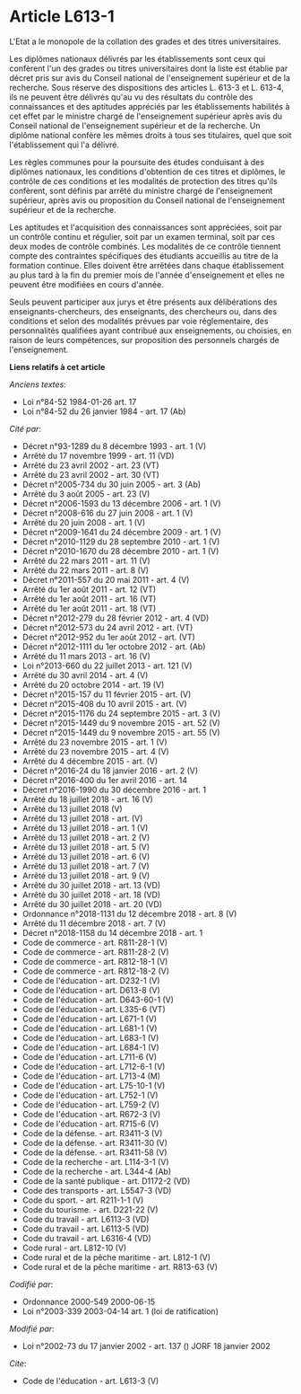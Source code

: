 # Article L613-1

L'Etat a le monopole de la collation des grades et des titres universitaires. 

Les diplômes nationaux délivrés par les établissements sont ceux qui confèrent l'un des grades ou titres universitaires dont
la liste est établie par décret pris sur avis du Conseil national de l'enseignement supérieur et de la recherche. Sous
réserve des dispositions des articles L. 613-3 et L. 613-4, ils ne peuvent être délivrés qu'au vu des résultats du contrôle
des connaissances et des aptitudes appréciés par les établissements habilités à cet effet par le ministre chargé de
l'enseignement supérieur après avis du Conseil national de l'enseignement supérieur et de la recherche. Un diplôme national
confère les mêmes droits à tous ses titulaires, quel que soit l'établissement qui l'a délivré. 

Les règles communes pour la poursuite des études conduisant à des diplômes nationaux, les conditions d'obtention de ces
titres et diplômes, le contrôle de ces conditions et les modalités de protection des titres qu'ils confèrent, sont définis
par arrêté du ministre chargé de l'enseignement supérieur, après avis ou proposition du Conseil national de l'enseignement
supérieur et de la recherche. 

Les aptitudes et l'acquisition des connaissances sont appréciées, soit par un contrôle continu et régulier, soit par un
examen terminal, soit par ces deux modes de contrôle combinés. Les modalités de ce contrôle tiennent compte des contraintes
spécifiques des étudiants accueillis au titre de la formation continue. Elles doivent être arrêtées dans chaque établissement
au plus tard à la fin du premier mois de l'année d'enseignement et elles ne peuvent être modifiées en cours d'année. 

Seuls peuvent participer aux jurys et être présents aux délibérations des enseignants-chercheurs, des enseignants, des
chercheurs ou, dans des conditions et selon des modalités prévues par voie réglementaire, des personnalités qualifiées ayant
contribué aux enseignements, ou choisies, en raison de leurs compétences, sur proposition des personnels chargés de
l'enseignement.

**Liens relatifs à cet article**

_Anciens textes_:

  - Loi n°84-52 1984-01-26 art. 17
  - Loi n°84-52 du 26 janvier 1984 - art. 17 (Ab)

_Cité par_:

  - Décret n°93-1289 du 8 décembre 1993 - art. 1 (V)
  - Arrêté du 17 novembre 1999 - art. 11 (VD)
  - Arrêté du 23 avril 2002 - art. 23 (VT)
  - Arrêté du 23 avril 2002 - art. 30 (VT)
  - Décret n°2005-734 du 30 juin 2005 - art. 3 (Ab)
  - Arrêté du 3 août 2005 - art. 23 (V)
  - Décret n°2006-1593 du 13 décembre 2006 - art. 1 (V)
  - Décret n°2008-616 du 27 juin 2008 - art. 1 (V)
  - Arrêté du 20 juin 2008 - art. 1 (V)
  - Décret n°2009-1641 du 24 décembre 2009 - art. 1 (V)
  - Décret n°2010-1129 du 28 septembre 2010 - art. 1 (V)
  - Décret n°2010-1670 du 28 décembre 2010 - art. 1 (V)
  - Arrêté du 22 mars 2011 - art. 11 (V)
  - Arrêté du 22 mars 2011 - art. 8 (V)
  - Décret n°2011-557 du 20 mai 2011 - art. 4 (V)
  - Arrêté du 1er août 2011 - art. 12 (VT)
  - Arrêté du 1er août 2011 - art. 16 (VT)
  - Arrêté du 1er août 2011 - art. 18 (VT)
  - Décret n°2012-279 du 28 février 2012 - art. 4 (VD)
  - Décret n°2012-573 du 24 avril 2012 - art. (VT)
  - Décret n°2012-952 du 1er août 2012 - art. (VT)
  - Décret n°2012-1111 du 1er octobre 2012 - art. (Ab)
  - Arrêté du 11 mars 2013 - art. 16 (V)
  - Loi n°2013-660 du 22 juillet 2013 - art. 121 (V)
  - Arrêté du 30 avril 2014 - art. 4 (V)
  - Arrêté du 20 octobre 2014 - art. 19 (V)
  - Décret n°2015-157 du 11 février 2015 - art. (V)
  - Décret n°2015-408 du 10 avril 2015 - art. (V)
  - Décret n°2015-1176 du 24 septembre 2015 - art. 3 (V)
  - Décret n°2015-1449 du 9 novembre 2015 - art. 52 (V)
  - Décret n°2015-1449 du 9 novembre 2015 - art. 55 (V)
  - Arrêté du 23 novembre 2015 - art. 1 (V)
  - Arrêté du 23 novembre 2015 - art. 4 (V)
  - Arrêté du 4 décembre 2015 - art. (V)
  - Décret n°2016-24 du 18 janvier 2016 - art. 2 (V)
  - Décret n°2016-400 du 1er avril 2016 - art. 14
  - Décret n°2016-1990 du 30 décembre 2016 - art. 1
  - Arrêté du 18 juillet 2018 - art. 16 (V)
  - Arrêté du 13 juillet 2018 (V)
  - Arrêté du 13 juillet 2018 - art. (V)
  - Arrêté du 13 juillet 2018 - art. 1 (V)
  - Arrêté du 13 juillet 2018 - art. 2 (V)
  - Arrêté du 13 juillet 2018 - art. 5 (V)
  - Arrêté du 13 juillet 2018 - art. 6 (V)
  - Arrêté du 13 juillet 2018 - art. 7 (V)
  - Arrêté du 13 juillet 2018 - art. 9 (V)
  - Arrêté du 30 juillet 2018 - art. 13 (VD)
  - Arrêté du 30 juillet 2018 - art. 18 (VD)
  - Arrêté du 30 juillet 2018 - art. 20 (VD)
  - Ordonnance n°2018-1131 du 12 décembre 2018 - art. 8 (V)
  - Arrêté du 11 décembre 2018 - art. 7 (V)
  - Décret n°2018-1158 du 14 décembre 2018 - art. 1
  - Code de commerce - art. R811-28-1 (V)
  - Code de commerce - art. R811-28-2 (V)
  - Code de commerce - art. R812-18-1 (V)
  - Code de commerce - art. R812-18-2 (V)
  - Code de l'éducation - art. D232-1 (V)
  - Code de l'éducation - art. D613-8 (V)
  - Code de l'éducation - art. D643-60-1 (V)
  - Code de l'éducation - art. L335-6 (VT)
  - Code de l'éducation - art. L671-1 (V)
  - Code de l'éducation - art. L681-1 (V)
  - Code de l'éducation - art. L683-1 (V)
  - Code de l'éducation - art. L684-1 (V)
  - Code de l'éducation - art. L711-6 (V)
  - Code de l'éducation - art. L712-6-1 (V)
  - Code de l'éducation - art. L713-4 (M)
  - Code de l'éducation - art. L75-10-1 (V)
  - Code de l'éducation - art. L752-1 (V)
  - Code de l'éducation - art. L759-2 (V)
  - Code de l'éducation - art. R672-3 (V)
  - Code de l'éducation - art. R715-6 (V)
  - Code de la défense. - art. R3411-3 (V)
  - Code de la défense. - art. R3411-30 (V)
  - Code de la défense. - art. R3411-58 (V)
  - Code de la recherche - art. L114-3-1 (V)
  - Code de la recherche - art. L344-4 (Ab)
  - Code de la santé publique - art. D1172-2 (VD)
  - Code des transports - art. L5547-3 (VD)
  - Code du sport. - art. R211-1-1 (V)
  - Code du tourisme. - art. D221-22 (V)
  - Code du travail - art. L6113-3 (VD)
  - Code du travail - art. L6113-5 (VD)
  - Code du travail - art. L6316-4 (VD)
  - Code rural - art. L812-10 (V)
  - Code rural et de la pêche maritime - art. L812-1 (V)
  - Code rural et de la pêche maritime - art. R813-63 (V)

_Codifié par_:

  - Ordonnance 2000-549 2000-06-15
  - Loi n°2003-339 2003-04-14 art. 1 (loi de ratification)

_Modifié par_:

  - Loi n°2002-73 du 17 janvier 2002 - art. 137 () JORF 18 janvier 2002

_Cite_:

  - Code de l'éducation - art. L613-3 (V)
